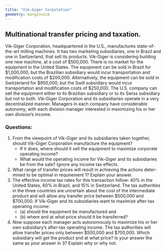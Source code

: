 ```yaml
---
title: "Vik-Giger Corpotation"
geometry: margin=2cm
---
```

## Multinational transfer pricing and taxation.

Vik-Giger Corporation, headquartered in the U.S., manufactures state-of-the-art
milling machines. It has two marketing subsidiaries, one in Brazil and one in
Switzerland, that sell its products. Vik-Giger is considering building one new
machine, at a cost of \$500,000. There is no market for the equipment in the
United States. The equipment can be sold in Brazil for \$1,000,000, but the
Brazilian subsidiary would incur transportation and modification costs of
\$200,000. Alternatively, the equipment can be sold in Switzerland for \$950,000,
but the Swill subsidiary would incur transportation and modification costs of
\$250,000. The U.S. company can sell the equipment either to its Brazilian
subsidiary or to its Swiss subsidiary but not to both. Vik-Giger Corporation and
its subsidiaries operate in a very decentralized manner. Managers in each
company have considerable autonomy, with each division manager interested in
maximizing his or her own division’s income.

### Questions:

1. From the viewpoint of Vik-Giger and its subsidiaries taken together, should
   Vik-Giger Corporation manufacture the equipment? 
   - If it does, where should it sell the equipment to maximize corporate
     operating income?  
   - What would the operating income for Vik-Giger and its
     subsidiaries be from the sale? Ignore any income tax effects.
2. What range of transfer prices will result in achieving the actions deter-
mined to be optimal in requirement 1? Explain your answer. 
3. The effective income tax rates for this transaction follow: 40\% in the
United States, 60\% in Brazil, and 15\% in Switzerland. The tax authorities in
the three countries are uncertain about the cost of the intermediate product
and will allow any transfer price between \$500,000 and \$700,000. If Vik-Giger
and its subsidiaries want to maximize after-tax operating income:
   - (a) should the equipment be manufactured and 
   - (b) where and at what price should it be transferred?
4. Now suppose each manager acts autonomously to maximize his or her own
subsidiary’s after-tax operating income. The tax authorities will allow
transfer prices only between \$500,000 and \$700,000. Which subsidiary will get
the product and at what price? Is your answer the same as your answer in
 3? Explain why or why not.

